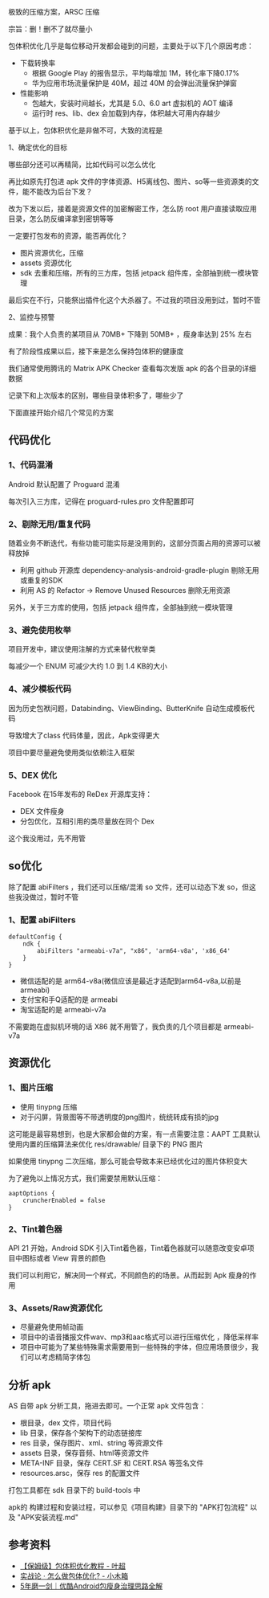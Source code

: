 
极致的压缩方案，ARSC 压缩

宗旨：删！删不了就尽量小

包体积优化几乎是每位移动开发都会碰到的问题，主要处于以下几个原因考虑：

- 下载转换率
  - 根据 Google Play 的报告显示，平均每增加 1M，转化率下降0.17%
  - 华为应用市场流量保护是 40M，超过 40M 的会弹出流量保护弹窗
- 性能影响
  - 包越大，安装时间越长，尤其是 5.0、6.0 art 虚拟机的 AOT 编译
  - 运行时 res、lib、dex 会加载到内存，体积越大可用内存越少

基于以上，包体积优化是非做不可，大致的流程是

1、确定优化的目标

哪些部分还可以再精简，比如代码可以怎么优化

再比如原先打包进 apk 文件的字体资源、H5离线包、图片、so等一些资源类的文件，能不能改为后台下发？

改为下发以后，接着是资源文件的加密解密工作，怎么防 root 用户直接读取应用目录，怎么防反编译拿到密钥等等

一定要打包发布的资源，能否再优化？

- 图片资源优化，压缩
- assets 资源优化
- sdk 去重和压缩，所有的三方库，包括 jetpack 组件库，全部抽到统一模块管理

最后实在不行，只能祭出插件化这个大杀器了。不过我的项目没用到过，暂时不管

2、监控与预警

成果：我个人负责的某项目从 70MB+ 下降到 50MB+ ，瘦身率达到 25% 左右

有了阶段性成果以后，接下来是怎么保持包体积的健康度

我们通常使用腾讯的 Matrix APK Checker 查看每次发版 apk 的各个目录的详细数据

记录下和上次版本的区别，哪些目录体积多了，哪些少了

下面直接开始介绍几个常见的方案

## 代码优化

### 1、代码混淆

Android 默认配置了 Proguard 混淆

每次引入三方库，记得在 proguard-rules.pro 文件配置即可

### 2、剔除无用/重复代码

随着业务不断迭代，有些功能可能实际是没用到的，这部分页面占用的资源可以被释放掉

- 利用 github 开源库 dependency-analysis-android-gradle-plugin 剔除无用或重复的SDK
- 利用 AS 的 Refactor -> Remove Unused Resources 删除无用资源

另外，关于三方库的使用，包括 jetpack 组件库，全部抽到统一模块管理

### 3、避免使用枚举

项目开发中，建议使用注解的方式来替代枚举类

每减少一个 ENUM 可减少大约 1.0 到 1.4 KB的大小

### 4、减少模板代码

因为历史包袱问题，Databinding、ViewBinding、ButterKnife 自动生成模板代码

导致增大了class 代码体量，因此，Apk变得更大

项目中要尽量避免使用类似依赖注入框架

### 5、DEX 优化

Facebook 在15年发布的 ReDex 开源库支持：

- DEX 文件瘦身
- 分包优化，互相引用的类尽量放在同个 Dex

这个我没用过，先不用管

## so优化

除了配置 abiFilters ，我们还可以压缩/混淆 so 文件，还可以动态下发 so，但这些我没做过，暂时不管

### 1、配置 abiFilters

```
defaultConfig {
    ndk {
        abiFilters "armeabi-v7a", "x86", 'arm64-v8a', 'x86_64'
    }
}
```

- 微信适配的是 arm64-v8a(微信应该是最近才适配到arm64-v8a,以前是armeabi)
- 支付宝和手Q适配的是 armeabi
- 淘宝适配的是 armeabi-v7a

不需要跑在虚拟机环境的话 X86 就不用管了，我负责的几个项目都是 armeabi-v7a

## 资源优化

### 1、图片压缩

- 使用 tinypng 压缩
- 对于闪屏，背景图等不带透明度的png图片，统统转成有损的jpg

这可能是最容易想到，也是大家都会做的方案，有一点需要注意：AAPT 工具默认使用内置的压缩算法来优化 res/drawable/ 目录下的 PNG 图片

如果使用 tinypng 二次压缩，那么可能会导致本来已经优化过的图片体积变大

为了避免以上情况方式，我们需要禁用默认压缩：

```
aaptOptions {
    cruncherEnabled = false
}
```

### 2、Tint着色器

API 21 开始，Android SDK 引入Tint着色器，Tint着色器就可以随意改变安卓项目中图标或者 View 背景的颜色

我们可以利用它，解决同一个样式，不同颜色的的场景。从而起到 Apk 瘦身的作用

### 3、Assets/Raw资源优化

- 尽量避免使用帧动画
- 项目中的语音播报文件wav、mp3和aac格式可以进行压缩优化 ，降低采样率
- 项目中可能为了某些特殊需求需要用到一些特殊的字体，但应用场景很少，我们可以考虑精简字体包

## 分析 apk

AS 自带 apk 分析工具，拖进去即可。一个正常 apk 文件包含：

- 根目录，dex 文件，项目代码
- lib 目录，保存各个架构下的动态链接库
- res 目录，保存图片、xml、string 等资源文件
- assets 目录，保存音频、html等资源文件
- META-INF 目录，保存 CERT.SF 和 CERT.RSA 等签名文件
- resources.arsc，保存 res 的配置文件

打包工具都在 sdk 目录下的 build-tools 中

apk的 构建过程和安装过程，可以参见《项目构建》目录下的 "APK打包流程" 以及 "APK安装流程.md"

## 参考资料

- [【保姆级】包体积优化教程 - 叶超](https://juejin.cn/post/7116089040264232967)
- [实战论 · 怎么做包体优化? - 小木箱](https://juejin.cn/post/7179230851853451323)
- [5年磨一剑｜优酷Android包瘦身治理思路全解](https://developer.aliyun.com/article/953463)